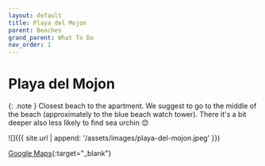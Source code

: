 ```yaml
---
layout: default
title: Playa del Mojon
parent: Beaches
grand_parent: What To Do
nav_order: 1
---
```


# Playa del Mojon

{: .note }
Closest beach to the apartment. We suggest to go to the middle of the beach (approximately to the blue beach watch tower). There it's a bit deeper also less likely to find sea urchin 😊

![]({{ site.url | append: '/assets/images/playa-del-mojon.jpeg' }})

[Google Maps](https://www.google.com/maps/place/Playa+del+Moj%C3%B3n/@37.5760269,-1.2248266,17z/data=!4m5!3m4!1s0xd64a09162ce93e5:0x1a4faa35c3a3adfb!8m2!3d37.5762351!4d-1.2273051){:target="_blank"}

